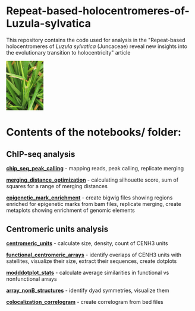 # Repeat-based-holocentromeres-of-Luzula-sylvatica
This repository contains the code used for analysis in the "Repeat-based holocentromeres of *Luzula sylvatica* (Juncaceae) reveal new insights into the evolutionary transition to holocentricity" article

<img src=https://github.com/437364/Repeat-based-holocentromeres-of-Luzula-sylvatica/blob/main/IMG-20230703-WA0000%20(1).jpg width="100" title="Foto: Stefan Steckenborn"/>

# Contents of the notebooks/ folder:
## ChIP-seq analysis

[**chip_seq_peak_calling**](https://github.com/437364/Repeat-based-holocentromeres-of-Luzula-sylvatica/blob/main/notebooks/chip_seq_peak_calling.ipynb) - mapping reads, peak calling, replicate merging

[**merging_distance_optimization**](https://github.com/437364/Repeat-based-holocentromeres-of-Luzula-sylvatica/blob/main/notebooks/merging_distance_optimization.ipynb) - calculating silhouette score, sum of squares for a range of merging distances

[**epigenetic_mark_enrichment**](https://github.com/437364/Repeat-based-holocentromeres-of-Luzula-sylvatica/blob/main/notebooks/pigenetic_mark_enrichment.ipynb) - create bigwig files showing regions enriched for epigenetic marks from bam files, replicate merging, create metaplots showing enrichment of genomic elements 

## Centromeric units analysis
[**centromeric_units**](https://github.com/437364/Repeat-based-holocentromeres-of-Luzula-sylvatica/blob/main/notebooks/centromeric_units.ipynb) - calculate size, density, count of CENH3 units

[**functional_centromeric_arrays**](https://github.com/437364/Repeat-based-holocentromeres-of-Luzula-sylvatica/blob/main/notebooks/functional_centromeric_arrays.ipynb) - identify overlaps of CENH3 units with satellites, visualize their size, extract their sequences, create dotplots


[**modddotplot_stats**](https://github.com/437364/Repeat-based-holocentromeres-of-Luzula-sylvatica/blob/main/notebooks/modddotplot_stats.ipynb) - calculate average similarities in functional vs nonfunctional arrays

[**array_nonB_structures**](https://github.com/437364/Repeat-based-holocentromeres-of-Luzula-sylvatica/blob/main/notebooks/array_nonB_structures.ipynb) - identify dyad symmetries, visualize them

[**colocalization_correlogram**](https://github.com/437364/Repeat-based-holocentromeres-of-Luzula-sylvatica/blob/main/notebooks/colocalization_correlogram.ipynb) - create correlogram from bed files
